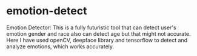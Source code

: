 # emotion-detect
Emotion Detector: This is a fully futuristic tool that can detect user's emotion gender and race also can detect age but that might not accurate. Here I have used openCV, deepface library and tensorflow to detect and analyze emotions, which works accurately.
